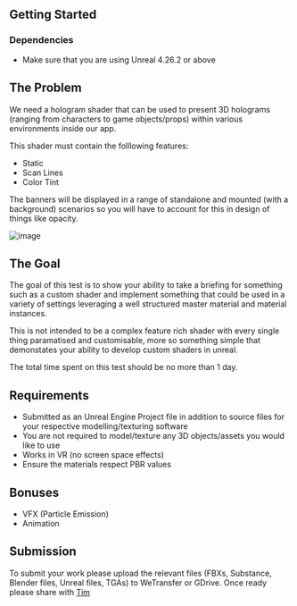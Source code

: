 ## Getting Started

### Dependencies

- Make sure that you are using Unreal 4.26.2 or above

## The Problem

We need a hologram shader that can be used to present 3D holograms (ranging from characters to game objects/props) within various environments inside our app. 

This shader must contain the folllowing features:
- Static
- Scan Lines
- Color Tint

The banners will be displayed in a range of standalone and mounted (with a background) scenarios so you will have to account for this in design of things like opacity.

![image](https://user-images.githubusercontent.com/33485538/128692730-fa7c06f2-3fdc-44b0-b8d2-5fdd89e10de1.png)


## The Goal

The goal of this test is to show your ability to take a briefing for something such as a custom shader and implement something that could be used in a variety of settings leveraging a well structured master material and material instances.

This is not intended to be a complex feature rich shader with every single thing paramatised and customisable, more so something simple that demonstates your ability to develop custom shaders in unreal.

The total time spent on this test should be no more than 1 day.

## Requirements

- Submitted as an Unreal Engine Project file in addition to source files for your respective modelling/texturing software
- You are not required to model/texture any 3D objects/assets you would like to use
- Works in VR (no screen space effects)
- Ensure the materials respect PBR values

## Bonuses

- VFX (Particle Emission)
- Animation

## Submission

To submit your work please upload the relevant files (FBXs, Substance, Blender files, Unreal files, TGAs) to WeTransfer or GDrive. Once ready please share with [Tim](mailto:tim@virtexstadium.com)
